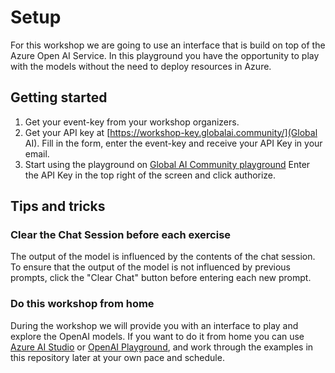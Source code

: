 # Setup

For this workshop we are going to use an interface that is build on top of the Azure Open AI Service. In this playground you have the opportunity to play with the models without the need to deploy resources in Azure.

## Getting started

1. Get your event-key from your workshop organizers.
2. Get your API key at [https://workshop-key.globalai.community/](Global AI). Fill in the form, enter the event-key and receive your API Key in your email.
3. Start using the playground on [Global AI Community playground](https://playground.globalai.community) Enter the API Key in the top right of the screen and click authorize.

## Tips and tricks

### Clear the Chat Session before each exercise

The output of the model is influenced by the contents of the chat session. To ensure that the output of the model is not influenced by previous prompts, click the "Clear Chat" button before entering each new prompt.

### Do this workshop from home

During the workshop we will provide you with an interface to play and explore the OpenAI models. If you want to do it from home you can use [Azure AI Studio](https://ai.azure.com) or [OpenAI Playground](https://platform.openai.com/playground), and work through the examples in this repository later at your own pace and schedule.
